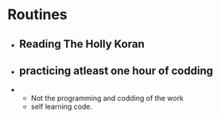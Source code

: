 # Routines 
- ## Reading The Holly Koran
- ## practicing atleast one hour of codding
- - Not the programming and codding of the work
  - self learning code.
